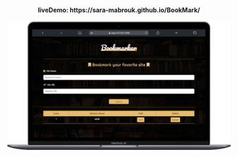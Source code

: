  <h4 align="center">  liveDemo: https://sara-mabrouk.github.io/BookMark/ </h4>
<p align="center">
<img src="/image/Macbook-Air-127.0.0.1 (2).png"/>
</p>
